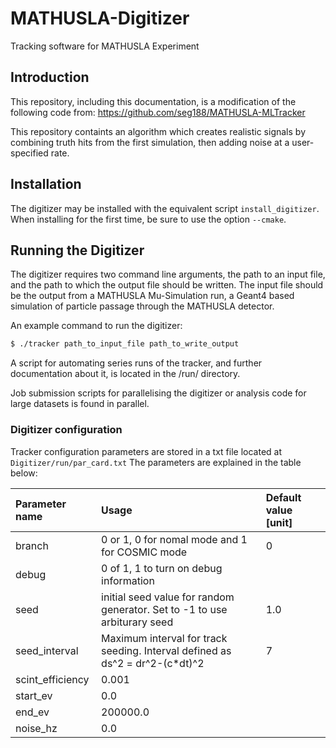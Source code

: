# MATHUSLA-Digitizer
Tracking software for MATHUSLA Experiment

## Introduction
This repository, including this documentation, is a modification of the following code from: https://github.com/seg188/MATHUSLA-MLTracker 

This repository containts an algorithm which creates realistic signals by combining truth hits from the first simulation, then adding noise at a user-specified rate.

## Installation
The digitizer may be installed with the equivalent script `install_digitizer`. When installing for the first time, be sure to use the option `--cmake`.

## Running the Digitizer

The digitizer requires two command line arguments, the path to an input file, and the path to which the output file should be written. The input file should be the output from a MATHUSLA Mu-Simulation run, a Geant4 based simulation of particle passage through the MATHUSLA detector. 

An example command to run the digitizer:

```bash
$ ./tracker path_to_input_file path_to_write_output 
```
A script for automating series runs of the tracker, and further documentation about it, is located in the /run/ directory. 

Job submission scripts for parallelising the digitizer or analysis code for large datasets is found in parallel.

### Digitizer configuration

Tracker configuration parameters are stored in a txt file located at `Digitizer/run/par_card.txt`
The parameters are explained in the table below:

| Parameter name | Usage | Default value [unit]|
|:--------------|:-------------------------|:---|
|branch              | 0 or 1, 0 for nomal mode and 1 for COSMIC mode | 0|
|debug               | 0 of 1, 1 to turn on debug information| |
|seed                | initial seed value for random generator. Set to -1 to use arbiturary seed|1.0 |
|seed_interval               |Maximum interval for track seeding. Interval defined as ds^2 = dr^2-(c*dt)^2| 7|
|scint_efficiency                | 0.001                    | |
|start_ev                | 0.0                  | |
|end_ev              | 200000.0                 | |
|noise_hz                | 0.0                  | |



